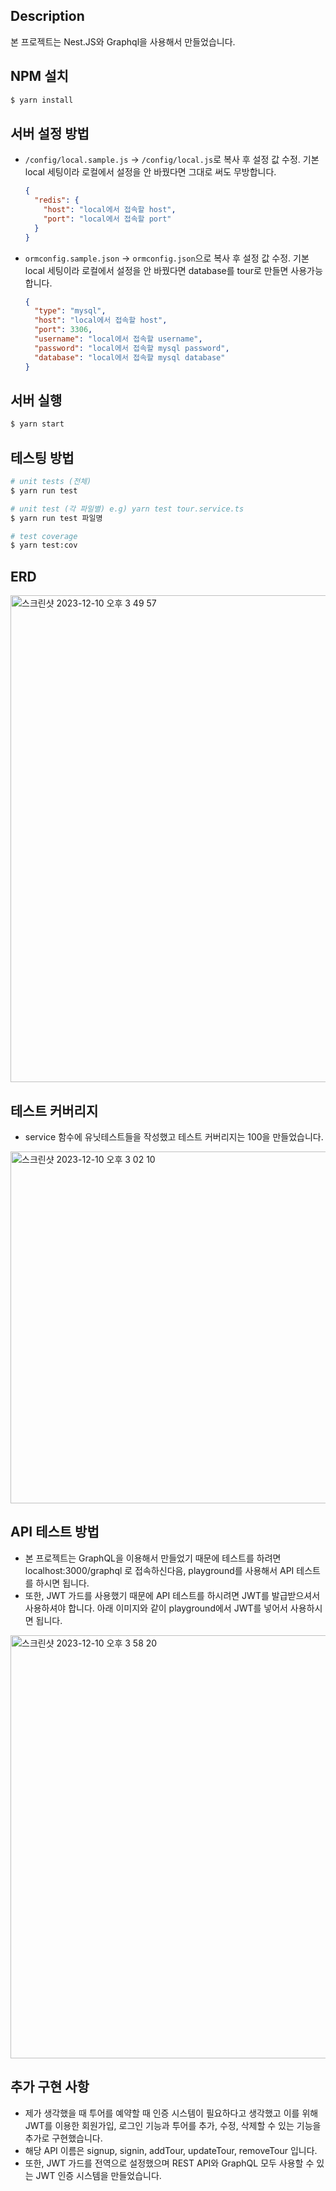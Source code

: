 ## Description

본 프로젝트는 Nest.JS와 Graphql을 사용해서 만들었습니다.

## NPM 설치

```bash
$ yarn install
```

## 서버 설정 방법

- `/config/local.sample.js` -> `/config/local.js`로 복사 후 설정 값 수정. 기본 local 세팅이라 로컬에서 설정을 안 바꿨다면 그대로 써도 무방합니다.

  ```json
  {
    "redis": {
      "host": "local에서 접속할 host",
      "port": "local에서 접속할 port"
    }
  }
  ```

- `ormconfig.sample.json` -> `ormconfig.json`으로 복사 후 설정 값 수정. 기본 local 세팅이라 로컬에서 설정을 안 바꿨다면 database를 tour로 만들면 사용가능합니다.

  ```json
  {
    "type": "mysql",
    "host": "local에서 접속할 host",
    "port": 3306,
    "username": "local에서 접속할 username",
    "password": "local에서 접속할 mysql password",
    "database": "local에서 접속할 mysql database"
  }
  ```

## 서버 실행

```bash
$ yarn start
```

## 테스팅 방법

```bash
# unit tests (전체)
$ yarn run test

# unit test (각 파일별) e.g) yarn test tour.service.ts
$ yarn run test 파일명

# test coverage
$ yarn test:cov
```

## ERD

<img width="779" alt="스크린샷 2023-12-10 오후 3 49 57" src="https://github.com/dhyunkim/tour-server/assets/74766032/38e5e393-085e-4762-afc5-70c58dba6fa5">

## 테스트 커버리지

- service 함수에 유닛테스트들을 작성했고 테스트 커버리지는 100을 만들었습니다.

<img width="563" alt="스크린샷 2023-12-10 오후 3 02 10" src="https://github.com/dhyunkim/tour-server/assets/74766032/13371987-2158-428e-b198-691eea5e3b67">

## API 테스트 방법

- 본 프로젝트는 GraphQL을 이용해서 만들었기 때문에 테스트를 하려면 localhost:3000/graphql 로 접속하신다음, playground를 사용해서 API 테스트를 하시면 됩니다.
- 또한, JWT 가드를 사용했기 때문에 API 테스트를 하시려면 JWT를 발급받으셔서 사용하셔야 합니다. 아래 이미지와 같이 playground에서 JWT를 넣어서 사용하시면 됩니다.

<img width="677" alt="스크린샷 2023-12-10 오후 3 58 20" src="https://github.com/dhyunkim/tour-server/assets/74766032/e462dfc5-b5c0-4414-8819-afdbfbe62595">

## 추가 구현 사항

- 제가 생각했을 때 투어를 예약할 때 인증 시스템이 필요하다고 생각했고 이를 위해 JWT를 이용한 회원가입, 로그인 기능과 투어를 추가, 수정, 삭제할 수 있는 기능을 추가로 구현했습니다.
- 해당 API 이름은 signup, signin, addTour, updateTour, removeTour 입니다.
- 또한, JWT 가드를 전역으로 설정했으며 REST API와 GraphQL 모두 사용할 수 있는 JWT 인증 시스템을 만들었습니다.
